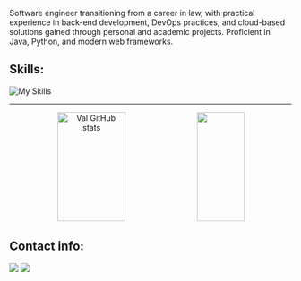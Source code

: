 


Software engineer transitioning from a career in law, with practical experience in back-end development, DevOps practices, and cloud-based solutions gained through personal and academic projects. Proficient in Java, Python, and modern web frameworks.

<h2>Skills: </h2>

  ![My Skills](https://skillicons.dev/icons?i=java,python,django,aws,git,vue,js)

  
<hr>

<div align="center">  
  <img width="49%" height="195px" src="https://github-readme-stats.vercel.app/api?username=Val-Cantarelli&show_icons=true&count_private=true&hide_border=true&title_color=B253FF&icon_color=B253FF&text_color=c9d1d9&bg_color=0d1117" alt="Val GitHub stats" /> 
  <img width="41%" height="195px" src="https://github-readme-stats.vercel.app/api/top-langs/?username=Val-Cantarelli&layout=compact&hide_border=true&title_color=B253FF&text_color=c9d1d9&bg_color=0d1117" />
</div>

<div>
  <h2> Contact info: </h2>
  <a href="https://www.linkedin.com/in/valdielen-casarin" target="_blank"><img src="https://img.shields.io/badge/-LinkedIn-%230077B5?style=for-the-badge&logo=devbox&logoColor=white" target="_blank"></a>
  <a href="mailto:valcanterellic@gmail.com"><img src="https://img.shields.io/badge/-Gmail-%23333?style=for-the-badge&logo=gmail&logoColor=white" target="_blank"></a>
</div>


